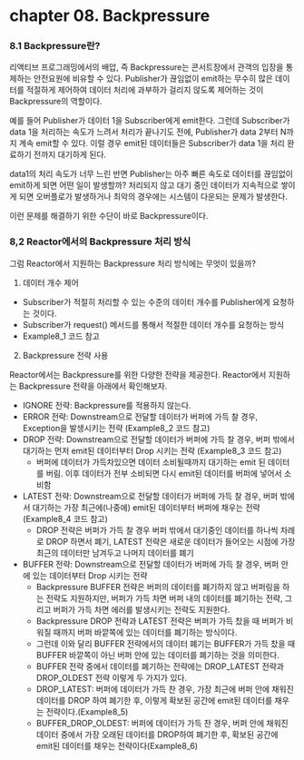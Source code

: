 
# chapter 08. Backpressure


### 8.1 Backpressure란?


리액티브 프로그래밍에서의 배압, 즉 Backpressure는 콘서트장에서 관객의 입장을 통제하는 안전요원에 비유할 수 있다.
Publisher가 끊임없이 emit하는 무수히 많은 데이터를 적절하게 제어하여 데이터 처리에 과부하가 걸리지 않도록 제어하는 것이 Backpressure의 역할이다.

예를 들어 Publisher가 데이터 1을 Subscriber에게 emit한다.
그런데 Subscriber가 data 1을 처리하는 속도가 느려서 처리가 끝나기도 전에, Publisher가 data 2부터 N까지 계속 emit할 수 있다.
이럴 경우 emit된 데이터들은 Subscriber가 data 1을 처리 완료하기 전까지 대기하게 된다.

data1의 처리 속도가 너무 느린 반면 Publisher는 아주 빠른 속도로 데이터를 끊임없이 emit하게 되면 어떤 일이 발생할까?
처리되지 않고 대기 중인 데이터가 지속적으로 쌓이게 되면 오버플로가 발생하거나 최악의 경우에는 시스템이 다운되는 문제가 발생한다.

이런 문제를 해결하기 위한 수단이 바로 Backpressure이다.

### 8,2 Reactor에서의 Backpressure 처리 방식

그럼 Reactor에서 지원하는 Backpressure 처리 방식에는 무엇이 있을까? 

1. 데이터 개수 제어

* Subscriber가 적절히 처리할 수 있는 수준의 데이터 개수를 Publisher에게 요청하는 것이다.
* Subscriber가 request() 메서드를 통해서 적절한 데이터 개수를 요청하는 방식
* Example8_1 코드 참고

2. Backpressure 전략 사용

Reactor에서는 Backpressure를 위한 다양한 전략을 제공한다.
Reactor에서 지원하는 Backpressure 전략을 아래에서 확인해보자.

* IGNORE 전략: Backpressure를 적용하지 않는다. 
* ERROR 전략: Downstream으로 전달할 데이터가 버퍼에 가득 찰 경우, Exception을 발생시키는 전략 (Example8_2 코드 참고)
* DROP 전략: Downstream으로 전달할 데이터가 버퍼에 가득 찰 경우, 버퍼 밖에서 대기하는 먼저 emit된 데이터부터 Drop 시키는 전략 (Example8_3 코드 참고)
  * 버퍼에 데이터가 가득차있으면 데이터 소비될때까지 대기하는 emit 된 데이터를 버림. 이후 데이터가 전부 소비되면 다시 emit된 데이터를 버퍼에 넣어서 소비함
* LATEST 전략: Downstream으로 전달할 데이터가 버퍼에 가득 찰 경우, 버퍼 밖에서 대기하는 가장 최근에(나중에) emit된 데이터부터 버퍼에 채우는 전략 (Example8_4 코드 참고)
  * DROP 전략은 버퍼가 가득 찰 경우 버퍼 밖에서 대기중인 데이터를 하나씩 차례로 DROP 하면서 폐기, LATEST 전략은 새로운 데이터가 들어오는 시점에 가장 최근의 데이터만 남겨두고 나머지 데이터를 폐기
* BUFFER 전략: Downstream으로 전달할 데이터가 버퍼에 가득 찰 경우, 버퍼 안에 있는 데이터부터 Drop 시키는 전략
  * Backpressure BUFFER 전략은 버퍼의 데이터를 폐기하지 않고 버퍼링을 하는 전략도 지원하지만, 버퍼가 가득 차면 버퍼 내의 데이터를 폐기하는 전략, 그리고 버퍼가 가득 차면 에러를 발생시키는 전략도 지원한다.
  * Backpressure DROP 전략과 LATEST 전략은 버퍼가 가득 찼을 때 버퍼가 비워질 때까지 버퍼 바깥쪽에 있는 데이터를 폐기하는 방식이다.
  * 그런데 이와 달리 BUFFER 전략에서의 데이터 폐기는 BUFFER가 가득 찼을 때 BUFFER 바깥쪽이 아닌 버퍼 안에 있는 데이터를 폐기하는 것을 의미한다.
  * BUFFER 전략 중에서 데이터를 폐기하는 전략에는 DROP_LATEST 전략과 DROP_OLDEST 전략 이렇게 두 가지가 있다.
  * DROP_LATEST: 버퍼에 데이터가 가득 찬 경우, 가장 최근에 버퍼 안에 채워진 데이터를 DROP 하여 폐기한 후, 이렇게 확보된 공간에 emit된 데이터를 채우는 전략이다.(Example8_5) 
  * BUFFER_DROP_OLDEST: 버퍼에 데이터가 가득 찬 경우, 버퍼 안에 채워진 데이터 중에서 가장 오래된 데이터를 DROP하여 폐기한 후, 확보된 공간에 emit된 데이터를 채우는 전략이다(Example8_6)
